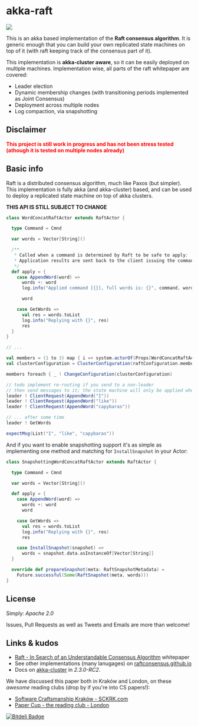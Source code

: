 akka-raft
=========

<a href="https://travis-ci.org/ktoso/akka-raft"><img src="https://travis-ci.org/ktoso/akka-raft.png"/></a>

This is an akka based implementation of the **Raft consensus algorithm**.
It is generic enough that you can build your own replicated state machines on top of it (with raft keeping track of the consensus part of it).

This implementation is **akka-cluster aware**, so it can be easily deployed on multiple machines.
Implementation wise, all parts of the raft whitepaper are covered:

* Leader election
* Dynamic membership changes (with transitioning periods implemented as Joint Consensus)
* Deployment across multiple nodes
* Log compaction, via snapshotting

Disclaimer
----------

<span style="color:red; font-weight:bold">This project is still work in progress and has not been stress tested (athough it is tested on multiple nodes already)</span>

Basic info
----------

Raft is a distributed consensus algorithm, much like Paxos (but simpler).
This implementation is fully akka (and akka-cluster) based, and can be used to deploy a replicated state machine on top of akka clusters.

**THIS API IS STILL SUBJECT TO CHANGE**

```scala
class WordConcatRaftActor extends RaftActor {

  type Command = Cmnd

  var words = Vector[String]()

  /** 
   * Called when a command is determined by Raft to be safe to apply; 
   * Application results are sent back to the client issuing the command.
   */
  def apply = { 
    case AppendWord(word) =>
      words +: word
      log.info("Applied command [{}], full words is: {}", command, words)

      word

    case GetWords =>
      val res = words.toList
      log.info("Replying with {}", res)
      res
  }
}

// ...

val members = (1 to 3) map { i => system.actorOf(Props[WordConcatRaftActor], name = s"raft-member-$i") }
val clusterConfiguration = ClusterConfiguration(raftConfiguration.members + additionalActor) // 0, 1

members foreach { _ ! ChangeConfiguration(clusterConfiguration)

// todo implement re-routing if you send to a non-leader
// then send messages to it; the state machine will only be applied when consensus has been reached about a value
leader ! ClientRequest(AppendWord("I"))
leader ! ClientRequest(AppendWord("like"))
leader ! ClientRequest(AppendWord("capybaras"))

// ... after some time
leader ! GetWords

expectMsg(List("I", "like", "capybaras"))

```
And if you want to enable snapshotting support it's as simple as implementing one method and matching for `InstallSnapshot`
in your Actor:

```scala
class SnapshottingWordConcatRaftActor extends RaftActor {

  type Command = Cmnd

  var words = Vector[String]()

  def apply = {
    case AppendWord(word) =>
      words +: word
      word

    case GetWords =>
      val res = words.toList
      log.info("Replying with {}", res)
      res

    case InstallSnapshot(snapshot) =>
      words = snapshot.data.asInstanceOf[Vector[String]]
  }

  override def prepareSnapshot(meta: RaftSnapshotMetadata) =
    Future.successful(Some(RaftSnapshot(meta, words)))
}
```


License
-------

Simply: *Apache 2.0*

Issues, Pull Requests as well as Tweets and Emails are more than welcome!

Links & kudos
-------------

* [Raft - In Search of an Understandable Consensus Algorithm](https://ramcloud.stanford.edu/wiki/download/attachments/11370504/raft.pdf) whitepaper
* See other implementations (many lanugages) on [raftconsensus.github.io](http://raftconsensus.github.io)
* Docs on [akka-cluster](http://doc.akka.io/docs/akka/2.3.0-RC2/scala/cluster-usage.html) in *2.3.0-RC2*.

We have discussed this paper both in Kraków and London, on these _awesome_ reading clubs (drop by if you're into CS papers!):

* [Software Craftsmanship Kraków - SCKRK.com](http://www.meetup.com/sc-krk/events/134500362/)
* [Paper Cup - the reading club - London](http://www.meetup.com/Paper-Cup/events/153170202/)

[![Bitdeli Badge](https://d2weczhvl823v0.cloudfront.net/ktoso/akka-raft/trend.png)](https://bitdeli.com/free "Bitdeli Badge")

